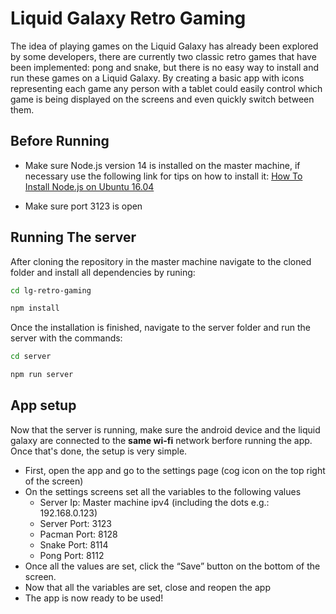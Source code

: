 # Liquid Galaxy Retro Gaming

The idea of playing games on the Liquid Galaxy has already been explored by some developers, there are currently two classic retro games that have been implemented: pong and snake, but there is no easy way to install and run these games on a Liquid Galaxy. By creating a basic app with icons representing each game any person with a tablet could easily control which game is being displayed on the screens and even quickly switch between them.

## Before Running
- Make sure Node.js version 14 is installed on the master machine, if necessary use the following link for tips on how to install it:
[How To Install Node.js on Ubuntu 16.04](https://tecadmin.net/install-latest-nodejs-npm-on-ubuntu/)

- Make sure port 3123 is open

## Running The server
After cloning the repository in the master machine navigate to the cloned folder and install all dependencies by runing:
```bash
cd lg-retro-gaming

npm install
```

Once the installation is finished, navigate to the server folder and run the server with the commands:
```bash
cd server

npm run server
```

## App setup
Now that the server is running, make sure the android device and the liquid galaxy are connected to the **same wi-fi** network berfore running the app. Once that's done, the setup is very simple.
- First, open the app and go to the settings page (cog icon on the top right of the screen)
- On the settings screens set all the variables to the following values
    - Server Ip: Master machine ipv4 (including the dots e.g.: 192.168.0.123)
    - Server Port: 3123
    - Pacman Port: 8128
    - Snake Port: 8114
    - Pong Port: 8112
- Once all the values are set, click the “Save” button on the bottom of the screen.
- Now that all the variables are set, close and reopen the app
- The app is now ready to be used!
